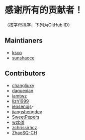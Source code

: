 # 感谢所有的贡献者！
（按字母排序，下列为GitHub ID）

## Maintianers
- [ksco](https://github.com/ksco)
- [sunshaoce](https://github.com/sunshaoce)

## Contributors
- [changliuxy](https://github.com/changliuxy)
- [daquexian](https://github.com/daquexian)
- [iamtwz](https://github.com/iamtwz)
- [lizh1999](https://github.com/lizh1999)
- [jensenojs](https://github.com/jensenojs)- 
- [jiangshengdev](https://github.com/jiangshengdev)
- [SweetPepers](https://github.com/SweetPepers)
- [wzbitl](https://github.com/wzbitl)
- [zchrissirhcz](https://github.com/zchrissirhcz)
- [ZhaoSQ-CH](https://github.com/ZhaoSQ-CH)

